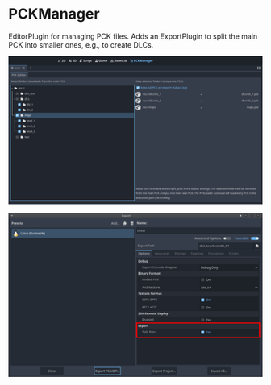 # PCKManager

EditorPlugin for managing PCK files. Adds an ExportPlugin to split the main PCK into smaller ones, e.g., to create DLCs.

![screenshot](https://github.com/MrJustreborn/godot_PCKManager/blob/master/screenshot_1.png?raw=true)

![screenshot](https://github.com/MrJustreborn/godot_PCKManager/blob/master/screenshot_2.png?raw=true)